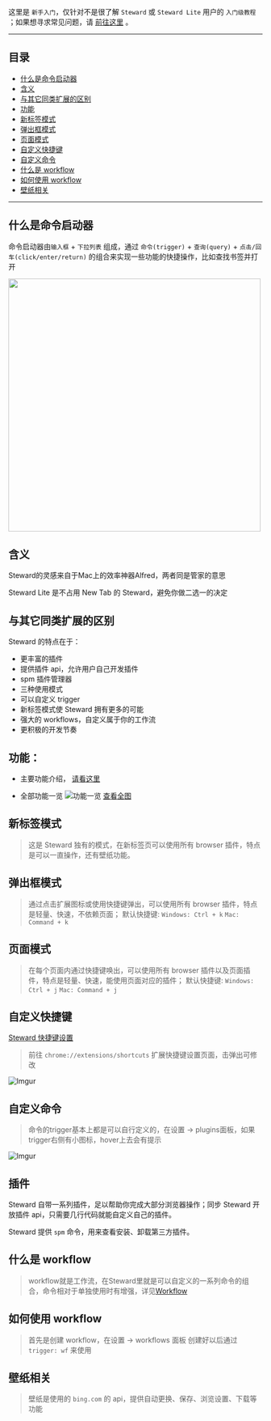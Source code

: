 这里是 `新手入门`，仅针对不是很了解 `Steward` 或 `Steward Lite` 用户的 `入门级教程` ；如果想寻求常见问题，请 [前往这里](FAQ.md) 。

***

目录
---

- [什么是命令启动器](#什么是命令启动器)
- [含义](#含义)
- [与其它同类扩展的区别](#与其它同类扩展的区别)
- [功能](#功能)
- [新标签模式](#新标签模式)
- [弹出框模式](#弹出框模式)
- [页面模式](#页面模式)
- [自定义快捷键](#自定义快捷键)
- [自定义命令](#自定义命令)
- [什么是 workflow](#什么是workflow)
- [如何使用 workflow](#如何使用workflow)
- [壁纸相关](#壁纸相关)

***

什么是命令启动器
---
命令启动器由`输入框` + `下拉列表` 组成，通过 `命令(trigger)` + `查询(query)` + `点击/回车(click/enter/return)` 的组合来实现一些功能的快捷操作，比如查找书签并打开

<img src="https://i.imgur.com/yuleGAG.png" width="500" />

含义
---
Steward的灵感来自于Mac上的效率神器Alfred，两者同是管家的意思    

Steward Lite 是不占用 New Tab 的 Steward，避免你做二选一的决定

与其它同类扩展的区别
---
Steward 的特点在于：
- 更丰富的插件
- 提供插件 api，允许用户自己开发插件
- spm 插件管理器
- 三种使用模式
- 可以自定义 trigger
- 新标签模式使 Steward 拥有更多的可能
- 强大的 workflows，自定义属于你的工作流
- 更积极的开发节奏

功能：
---
- 主要功能介绍， [请看这里](features.md)

- 全部功能一览
  ![功能一览](http://owsjc7iz3.bkt.clouddn.com/Steward%E5%8A%9F%E8%83%BD%E8%A1%A8.png)
  [查看全图](http://owsjc7iz3.bkt.clouddn.com/Steward%E5%8A%9F%E8%83%BD%E8%A1%A8.png)

新标签模式
---
> 这是 Steward 独有的模式，在新标签页可以使用所有 browser 插件，特点是可以一直操作，还有壁纸功能。

弹出框模式
---
> 通过点击扩展图标或使用快捷键弹出，可以使用所有 browser 插件，特点是轻量、快速，不依赖页面；
> 默认快捷键: `Windows: Ctrl + k` `Mac: Command + k`     

页面模式
---
> 在每个页面内通过快捷键唤出，可以使用所有 browser 插件以及页面插件，特点是轻量、快速，能使用页面对应的插件；
> 默认快捷键: `Windows: Ctrl + j` `Mac: Command + j`   

自定义快捷键
---
[Steward 快捷键设置](http://bbs.oksteward.com/topic/5a4c77c90f590c684784a3b1)
> 前往 `chrome://extensions/shortcuts` 扩展快捷键设置页面，击弹出可修改

![Imgur](https://i.imgur.com/ZEKLS4C.png)

自定义命令
---
> 命令的trigger基本上都是可以自行定义的，在设置 -> plugins面板，如果trigger右侧有小图标，hover上去会有提示

![Imgur](https://i.imgur.com/8K6buyw.png)

插件
---
Steward 自带一系列插件，足以帮助你完成大部分浏览器操作；同步 Steward 开放插件 api，只需要几行代码就能自定义自己的插件。

Steward 提供 `spm` 命令，用来查看安装、卸载第三方插件。

什么是 workflow
---
> workflow就是工作流，在Steward里就是可以自定义的一系列命令的组合，命令相对于单独使用时有增强，详见[Workflow](Workflows.md)

如何使用 workflow
---
> 首先是创建 workflow，在设置 -> workflows 面板
> 创建好以后通过 `trigger: wf` 来使用

壁纸相关
---
> 壁纸是使用的 `bing.com` 的 api，提供自动更换、保存、浏览设置、下载等功能

